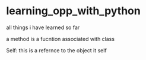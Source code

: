 # learning_opp_with_python
all things  i have learned so far

a method is a fucntion associated with class

Self: this is a refernce to the object it self
